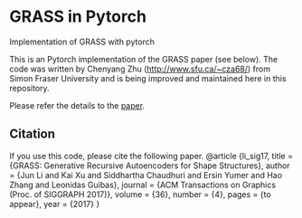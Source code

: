 # GRASS in Pytorch
Implementation of GRASS with pytorch

This is an Pytorch implementation of the GRASS paper (see below). The code was written by Chenyang Zhu (http://www.sfu.ca/~cza68/) from Simon Fraser University and is being improved and maintained here in this repository.

Please refer the details to the [paper](http://kevinkaixu.net/projects/grass.html).

## Citation
If you use this code, please cite the following paper.
    @article {li_sig17,
        title = {GRASS: Generative Recursive Autoencoders for Shape Structures},
        author = {Jun Li and Kai Xu and Siddhartha Chaudhuri and Ersin Yumer and Hao Zhang and Leonidas Guibas},
        journal = {ACM Transactions on Graphics (Proc. of SIGGRAPH 2017)},
        volume = {36},
        number = {4},
        pages = {to appear},
        year = {2017}
    }
